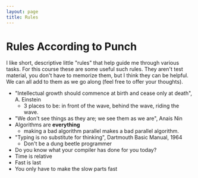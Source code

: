 ```yaml
---
layout: page
title: Rules
---
```

# Rules According to Punch
I like short, descriptive little "rules" that help guide me through
various tasks. For this course these are some useful such rules. They
aren't test material, you don't have to memorize them, but I think
they can be helpful. We can all add to them as we go along (feel free
to offer your thoughts).

- "Intellectual growth should commence at birth and cease only at
  death", A. Einstein
  - 3 places to be: in front of the wave, behind the wave, riding the wave.
- "We don't see things as they are; we see them as we are", Anais Nin
- Algorithms are **everything**
  - making a bad algorithm parallel makes a bad parallel algorithm.
- "Typing is no substitute for thinking", Dartmouth Basic Manual, 1964
  - Don't be a dung beetle programmer
- Do you know what your compiler has done for you today?
- Time is relative
- Fast is last
- You only have to make the slow parts fast
  
